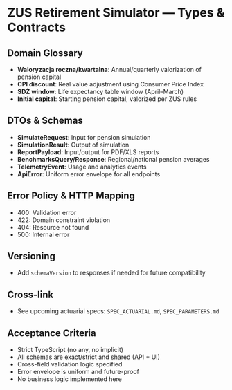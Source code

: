 # ZUS Retirement Simulator — Types & Contracts

## Domain Glossary
- **Waloryzacja roczna/kwartalna**: Annual/quarterly valorization of pension capital
- **CPI discount**: Real value adjustment using Consumer Price Index
- **SDŻ window**: Life expectancy table window (April–March)
- **Initial capital**: Starting pension capital, valorized per ZUS rules

## DTOs & Schemas
- **SimulateRequest**: Input for pension simulation
- **SimulationResult**: Output of simulation
- **ReportPayload**: Input/output for PDF/XLS reports
- **BenchmarksQuery/Response**: Regional/national pension averages
- **TelemetryEvent**: Usage and analytics events
- **ApiError**: Uniform error envelope for all endpoints

## Error Policy & HTTP Mapping
- 400: Validation error
- 422: Domain constraint violation
- 404: Resource not found
- 500: Internal error

## Versioning
- Add `schemaVersion` to responses if needed for future compatibility

## Cross-link
- See upcoming actuarial specs: `SPEC_ACTUARIAL.md`, `SPEC_PARAMETERS.md`

## Acceptance Criteria
- Strict TypeScript (no any, no implicit)
- All schemas are exact/strict and shared (API + UI)
- Cross-field validation logic specified
- Error envelope is uniform and future-proof
- No business logic implemented here
